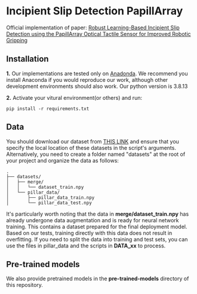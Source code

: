 # Incipient Slip Detection PapillArray
Official implementation of paper: [Robust Learning-Based Incipient Slip Detection using the PapillArray Optical Tactile Sensor for Improved Robotic Gripping](https://arxiv.org/pdf/2307.04011.pdf)

## Installation
**1.** Our implementations are tested only on [Anadonda](https://www.anaconda.com/products/distribution). We recommend you install Anaconda if you would reproduce our work, although other development environments should also work. Our python version is 3.8.13

**2.** Activate your vitural environment(or others) and run:

    pip install -r requirements.txt

## Data
You should download our dataset from [THIS LINK](https://drive.google.com/drive/folders/1wGuRzLHXnhaB8dtsyesGwO4MZjJLhYRW?usp=drive_link) and ensure that you specify the local location of these datasets in the script's arguments. Alternatively, you need to create a folder named "datasets" at the root of your project and organize the data as follows:
```
.
├── datasets/
│   ├── merge/
│   │   └── dataset_train.npy
│   └── pillar_data/
│       ├── pillar_data_train.npy
│       └── pillar_data_test.npy
```
It's particularly worth noting that the data in **merge/dataset_train.npy** has already undergone data augmentation and is ready for neural network training. This contains a dataset prepared for the final deployment model. Based on our tests, training directly with this data does not result in overfitting. If you need to split the data into training and test sets, you can use the files in pillar_data and the scripts in **DATA_xx** to process.

## Pre-trained models
We also provide pretrained models in the **pre-trained-models** directory of this repository.
